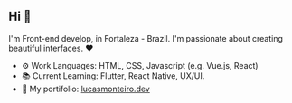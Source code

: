 ## Hi 👋

I'm Front-end develop, in Fortaleza - Brazil. 
I'm passionate about creating beautiful interfaces. ❤

- ⚙️ Work Languages: HTML, CSS, Javascript (e.g. Vue.js, React)
- 📚 Current Learning: Flutter, React Native, UX/UI.
- 📁 My portifolio: [lucasmonteiro.dev](https://lucasmonteiro.dev/)

<!---
lucasmonteiro58/lucasmonteiro58 is a ✨ special ✨ repository because its `README.md` (this file) appears on your GitHub profile.
You can click the Preview link to take a look at your changes.
--->
